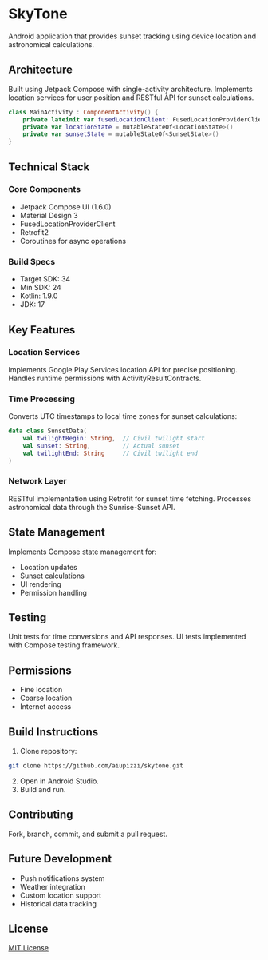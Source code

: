 # SkyTone

Android application that provides sunset tracking using device location and astronomical calculations.

## Architecture

Built using Jetpack Compose with single-activity architecture. Implements location services for user position and RESTful API for sunset calculations.

```kotlin
class MainActivity : ComponentActivity() {
    private lateinit var fusedLocationClient: FusedLocationProviderClient
    private var locationState = mutableStateOf<LocationState>()
    private var sunsetState = mutableStateOf<SunsetState>()
}
```

## Technical Stack

### Core Components
- Jetpack Compose UI (1.6.0)
- Material Design 3
- FusedLocationProviderClient
- Retrofit2
- Coroutines for async operations

### Build Specs
- Target SDK: 34
- Min SDK: 24
- Kotlin: 1.9.0
- JDK: 17

## Key Features

### Location Services
Implements Google Play Services location API for precise positioning. Handles runtime permissions with ActivityResultContracts.

### Time Processing
Converts UTC timestamps to local time zones for sunset calculations:
```kotlin
data class SunsetData(
    val twilightBegin: String,  // Civil twilight start
    val sunset: String,         // Actual sunset
    val twilightEnd: String     // Civil twilight end
)
```

### Network Layer
RESTful implementation using Retrofit for sunset time fetching. Processes astronomical data through the Sunrise-Sunset API.

## State Management

Implements Compose state management for:
- Location updates
- Sunset calculations
- UI rendering
- Permission handling

## Testing

Unit tests for time conversions and API responses. UI tests implemented with Compose testing framework.

## Permissions
- Fine location
- Coarse location
- Internet access

## Build Instructions
1. Clone repository:
```bash
git clone https://github.com/aiupizzi/skytone.git
```
2. Open in Android Studio.
3. Build and run.

## Contributing

Fork, branch, commit, and submit a pull request.

## Future Development

- Push notifications system
- Weather integration
- Custom location support
- Historical data tracking

## License

[MIT License](https://github.com/aiupizzi/SkyTone/blob/master/LICENSE.md)
